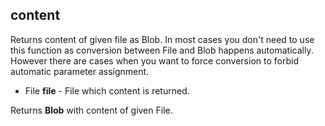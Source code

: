 ## content

Returns content of given file as Blob.
In most cases you don't need to use this function as 
conversion between File and Blob happens automatically.
However there are cases when you want to force conversion to forbid automatic
parameter assignment.

 * File __file__ - File which content is returned.

Returns __Blob__ with content of given File.


